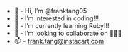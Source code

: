 - 👋 - Hi, I’m @franktang05
- 👀 - I’m interested in coding!!!
- 🌱 - I’m currently learning Ruby!!!
- 💞️ - I’m looking to collaborate on 🥕🥕🥕
- 📫 - frank.tang@instacart.com

<!---
franktang05/franktang05 is a ✨ special ✨ repository because its `README.md` (this file) appears on your GitHub profile.
You can click the Preview link to take a look at your changes.
--->
